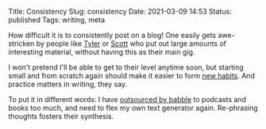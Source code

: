 Title: Consistency
Slug: consistency
Date: 2021-03-09 14:53
Status: published
Tags: writing, meta

How difficult it is to consistently post on a blog! One easily gets awe-stricken by people like
[Tyler](https://marginalrevolution.com/) or [Scott](https://astralcodexten.substack.com/)
who put out large amounts of interesting material, without having this as their main gig.

I won't pretend I'll be able to get to their level anytime soon, but starting small
and from scratch again should make it easier to form [new habits](https://fs.blog/knowledge-project/bj-fogg/).
And practice matters in writing, they say.

To put it in different words: I have [outsourced by babble](https://radimentary.wordpress.com/2018/01/10/babble/)
to podcasts and books too much, and need to flex my own text
generator again. Re-phrasing thoughts fosters their synthesis.


